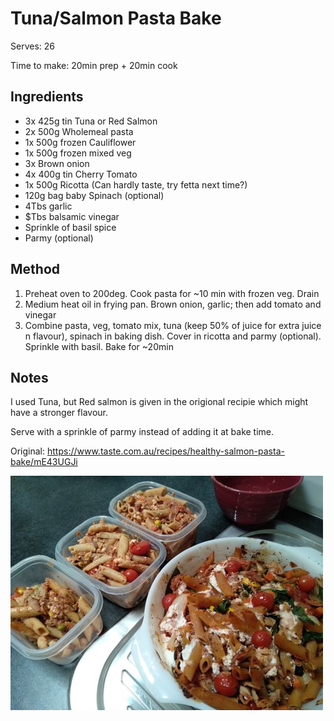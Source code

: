 # Tuna/Salmon Pasta Bake

Serves: 26

Time to make: 20min prep + 20min cook

## Ingredients

* 3x 425g tin Tuna or Red Salmon
* 2x 500g Wholemeal pasta
* 1x 500g frozen Cauliflower
* 1x 500g frozen mixed veg
* 3x Brown onion
* 4x 400g tin Cherry Tomato
* 1x 500g Ricotta (Can hardly taste, try fetta next time?)
* 120g bag baby Spinach (optional)
* 4Tbs garlic
* $Tbs balsamic vinegar
* Sprinkle of basil spice
* Parmy (optional)

## Method

1. Preheat oven to 200deg. Cook pasta for ~10 min with frozen veg. Drain
2. Medium heat oil in frying pan. Brown onion, garlic; then add tomato and vinegar
3. Combine pasta, veg, tomato mix, tuna (keep 50% of juice for extra juice n flavour), spinach in baking dish. Cover in ricotta and parmy (optional). Sprinkle with basil. Bake for ~20min

## Notes

I used Tuna, but Red salmon is given in the origional recipie which might have a stronger flavour.

Serve with a sprinkle of parmy instead of adding it at bake time.

Original: https://www.taste.com.au/recipes/healthy-salmon-pasta-bake/mE43UGJi

![](./img/tuna-pasta-bake-1.jpg)